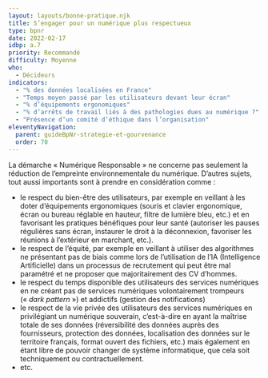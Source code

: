 ```yaml
---
layout: layouts/bonne-pratique.njk
title: S’engager pour un numérique plus respectueux
type: bpnr
date: 2022-02-17
idbp: a.7
priority: Recommandé
difficulty: Moyenne
who:
  - Décideurs
indicators:
  - "% des données localisées en France"
  - "Temps moyen passé par les utilisateurs devant leur écran"
  - "% d’équipements ergonomiques"
  - "% d’arrêts de travail liés à des pathologies dues au numérique ?"
  - "Présence d’un comité d’éthique dans l’organisation"
eleventyNavigation:
  parent: guideBpNr-strategie-et-gourvenance
  order: 70
---
```


La démarche « Numérique Responsable » ne concerne pas seulement la réduction de l’empreinte environnementale du numérique. D’autres sujets, tout aussi importants sont à prendre en considération comme :
* le respect du bien-être des utilisateurs, par exemple en veillant à les doter d’équipements ergonomiques (souris et clavier ergonomique, écran ou bureau réglable en hauteur, filtre de lumière bleu, etc.) et en favorisant les pratiques bénéfiques pour leur santé (autoriser les pauses régulières sans écran, instaurer le droit à la déconnexion, favoriser les réunions à l’extérieur en marchant, etc.).
* le respect de l’équité, par exemple en veillant à utiliser des algorithmes ne présentant pas de biais comme lors de l’utilisation de l’IA (Intelligence Artificielle) dans un processus de recrutement qui peut être mal paramétré et ne proposer que majoritairement des CV d’hommes.
* le respect du temps disponible des utilisateurs des services numériques en ne créant pas de services numériques volontairement trompeurs (« *dark pattern* ») et addictifs (gestion des notifications)
* le respect de la vie privée des utilisateurs des services numériques en privilégiant un numérique souverain, c’est-à-dire en ayant la maîtrise totale de ses données (réversibilité des données auprès des fournisseurs, protection des données, localisation des données sur le territoire français, format ouvert des fichiers, etc.) mais également en étant libre de pouvoir changer de système informatique, que cela soit techniquement ou contractuellement.
* etc.
